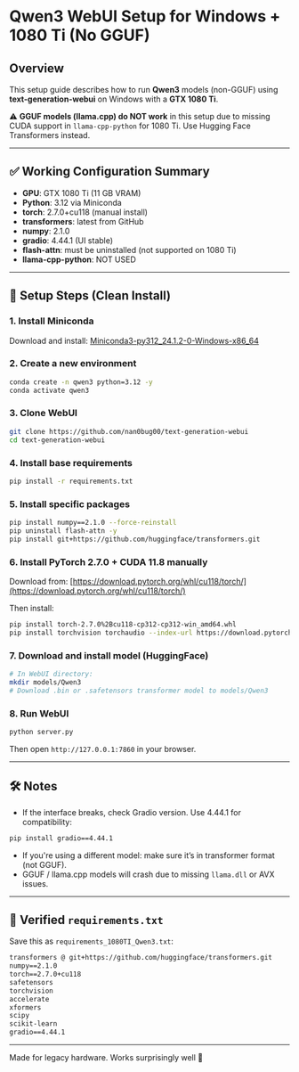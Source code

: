 # Qwen3 WebUI Setup for Windows + 1080 Ti (No GGUF)

## Overview
This setup guide describes how to run **Qwen3** models (non-GGUF) using **text-generation-webui** on Windows with a **GTX 1080 Ti**.

⚠️ **GGUF models (llama.cpp) do NOT work** in this setup due to missing CUDA support in `llama-cpp-python` for 1080 Ti. Use Hugging Face Transformers instead.

---

## ✅ Working Configuration Summary

- **GPU**: GTX 1080 Ti (11 GB VRAM)
- **Python**: 3.12 via Miniconda
- **torch**: 2.7.0+cu118 (manual install)
- **transformers**: latest from GitHub
- **numpy**: 2.1.0
- **gradio**: 4.44.1 (UI stable)
- **flash-attn**: must be uninstalled (not supported on 1080 Ti)
- **llama-cpp-python**: NOT USED

---

## 🧱 Setup Steps (Clean Install)

### 1. Install Miniconda
Download and install:
[Miniconda3-py312_24.1.2-0-Windows-x86_64](https://repo.anaconda.com/miniconda/Miniconda3-py312_24.1.2-0-Windows-x86_64.exe)

### 2. Create a new environment
```bash
conda create -n qwen3 python=3.12 -y
conda activate qwen3
```

### 3. Clone WebUI
```bash
git clone https://github.com/nan0bug00/text-generation-webui
cd text-generation-webui
```

### 4. Install base requirements
```bash
pip install -r requirements.txt
```

### 5. Install specific packages
```bash
pip install numpy==2.1.0 --force-reinstall
pip uninstall flash-attn -y
pip install git+https://github.com/huggingface/transformers.git
```

### 6. Install PyTorch 2.7.0 + CUDA 11.8 manually
Download from:
[https://download.pytorch.org/whl/cu118/torch/](https://download.pytorch.org/whl/cu118/torch/)

Then install:
```bash
pip install torch-2.7.0%2Bcu118-cp312-cp312-win_amd64.whl
pip install torchvision torchaudio --index-url https://download.pytorch.org/whl/cu118
```

### 7. Download and install model (HuggingFace)
```bash
# In WebUI directory:
mkdir models/Qwen3
# Download .bin or .safetensors transformer model to models/Qwen3
```

### 8. Run WebUI
```bash
python server.py
```
Then open `http://127.0.0.1:7860` in your browser.

---

## 🛠 Notes
- If the interface breaks, check Gradio version. Use 4.44.1 for compatibility:
```bash
pip install gradio==4.44.1
```
- If you're using a different model: make sure it’s in transformer format (not GGUF).
- GGUF / llama.cpp models will crash due to missing `llama.dll` or AVX issues.

---

## 📄 Verified `requirements.txt`
Save this as `requirements_1080TI_Qwen3.txt`:
```txt
transformers @ git+https://github.com/huggingface/transformers.git
numpy==2.1.0
torch==2.7.0+cu118
safetensors
torchvision
accelerate
xformers
scipy
scikit-learn
gradio==4.44.1
```

---

Made for legacy hardware. Works surprisingly well 🙂
